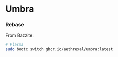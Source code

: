 # Umbra

### Rebase

From Bazzite:
```bash
# Plasma 
sudo bootc switch ghcr.io/aethrexal/umbra:latest 
```
